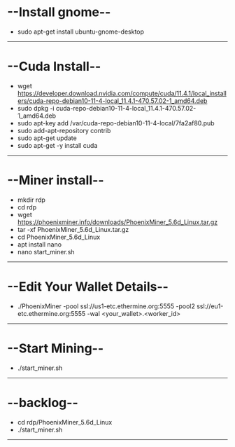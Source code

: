 # --Install gnome--
- sudo apt-get install ubuntu-gnome-desktop
-  ----------
# --Cuda Install--
- wget https://developer.download.nvidia.com/compute/cuda/11.4.1/local_installers/cuda-repo-debian10-11-4-local_11.4.1-470.57.02-1_amd64.deb
- sudo dpkg -i cuda-repo-debian10-11-4-local_11.4.1-470.57.02-1_amd64.deb
- sudo apt-key add /var/cuda-repo-debian10-11-4-local/7fa2af80.pub
- sudo add-apt-repository contrib
- sudo apt-get update
- sudo apt-get -y install cuda
-  ----------
# --Miner install--
- mkdir rdp
- cd rdp
- wget https://phoenixminer.info/downloads/PhoenixMiner_5.6d_Linux.tar.gz
- tar -xf PhoenixMiner_5.6d_Linux.tar.gz
- cd PhoenixMiner_5.6d_Linux
- apt install nano
- nano start_miner.sh
-  ----------
# --Edit Your Wallet Details--
- ./PhoenixMiner -pool ssl://us1-etc.ethermine.org:5555 -pool2 ssl://eu1-etc.ethermine.org:5555 -wal <your_wallet>.<worker_id>
-  ----------
# --Start Mining--
- ./start_miner.sh
-  ----------
# --backlog--
- cd rdp/PhoenixMiner_5.6d_Linux
- ./start_miner.sh
-  ----------
